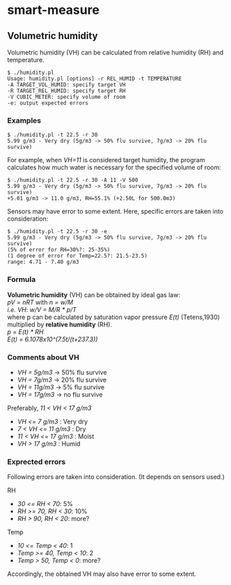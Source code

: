 # smart-measure

## Volumetric humidity
Volumetric humidity (VH) can be calculated from relative humidity (RH) and temperature.
```
$ ./humidity.pl
Usage: humidity.pl [options] -r REL_HUMID -t TEMPERATURE
-A TARGET_VOL_HUMID: specify target VH
-R TARGET_REL_HUMID: specify target RH
-V CUBIC_METER: specify volume of room
-e: output expected errors
```

### Examples
```
$ ./humidity.pl -t 22.5 -r 30
5.99 g/m3 - Very dry (5g/m3 -> 50% flu survive, 7g/m3 -> 20% flu survive)
```
For example, when _VH=11_ is considered target humidity, the program calculates how much water is necessary for the specified volume of room:
```
$ ./humidity.pl -t 22.5 -r 30 -A 11 -V 500
5.99 g/m3 - Very dry (5g/m3 -> 50% flu survive, 7g/m3 -> 20% flu survive)
+5.01 g/m3 -> 11.0 g/m3, RH=55.1% (+2.50L for 500.0m3)
```
Sensors may have error to some extent. Here, specific errors are taken into consideration:
```
$ ./humidity.pl -t 22.5 -r 30 -e
5.99 g/m3 - Very dry (5g/m3 -> 50% flu survive, 7g/m3 -> 20% flu survive)
(5% of error for RH=30%?: 25-35%)
(1 degree of error for Temp=22.5?: 21.5-23.5)
range: 4.71 - 7.40 g/m3
```

### Formula
**Volumetric humidity** (VH) can be obtained by ideal gas law:  
_pV = nRT_ with _n = w/M_  
_i.e. VH_: _w/V = M/R * p/T_  
where p can be calculated by saturation vapor pressure _E(t)_ (Tetens,1930) multiplied by **relative humidity** (RH).  
_p = E(t) * RH_  
_E(t) = 6.1078x10^(7.5t/(t+237.3))_

### Comments about VH
- _VH = 5g/m3_ -> 50% flu survive
- _VH = 7g/m3_ -> 20% flu survive
- _VH = 11g/m3_ -> 5% flu survive
- _VH = 17g/m3_ -> no flu survive

Preferably, _11 < VH < 17 g/m3_
- _VH <= 7 g/m3_ : Very dry
- _7 < VH <= 11 g/m3_ : Dry
- _11 < VH <= 17 g/m3_ : Moist
- _VH > 17 g/m3_ : Humid

### Exprected errors
Following errors are taken into consideration. (It depends on sensors used.)

RH
- _30 <= RH < 70_: 5%
- _RH >= 70, RH < 30_: 10%
- _RH > 90, RH < 20_: more?

Temp
- _10 <= Temp < 40_: 1
- _Temp >= 40, Temp < 10_: 2
- _Temp > 50, Temp < 0_: more?

Accordingly, the obtained VH may also have error to some extent.
